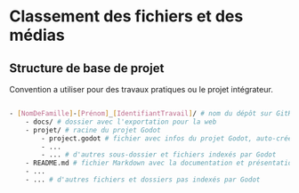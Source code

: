 # Classement des fichiers et des médias

## Structure de base de projet

Convention a utiliser pour des travaux pratiques ou le projet intégrateur.

```bash

- [NomDeFamille]-[Prénom]_[IdentifiantTravail]/ # nom du dépôt sur GitHub
    - docs/ # dossier avec l'exportation pour la web
    - projet/ # racine du projet Godot
        - project.godot # fichier avec infos du projet Godot, auto-crée
        - ...
        - ... # d'autres sous-dossier et fichiers indexés par Godot
    - README.md # fichier Markdown avec la documentation et présentation du projet
    - ... 
    - ... # d'autres fichiers et dossiers pas indexés par Godot

```
